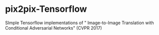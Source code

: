 # pix2pix-Tensorflow
SImple Tensorflow implementations of " Image-to-Image Translation with Conditional Adversarial Networks" (CVPR 2017)

